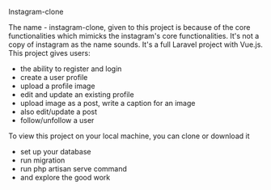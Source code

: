 Instagram-clone

The name - instagram-clone, given to this project is because of the core functionalities which mimicks the instagram's core functionalities. It's not a copy of instagram as the name sounds.
It's a full Laravel project with Vue.js.
This project gives users:
- the ability to register and login
- create a user profile
- upload a profile image
- edit and update an existing profile
- upload image as a post, write a caption for an image
- also edit/update a post
- follow/unfollow a user

To view this project on your local machine, you can clone or download it 
- set up your database
- run migration
- run php artisan serve command
- and explore the good work


